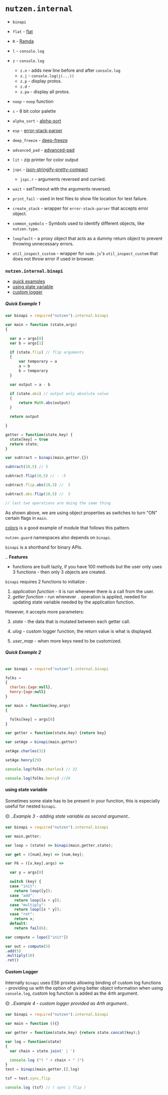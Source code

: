 # `nutzen.internal`

- `binapi`
- `flat` - [flat](https://github.com/hughsk/flat)
- `R` - [Ramda](https://github.com/ramda/ramda)
- `l` - `console.log`
- `z` - `console.log`
  - `z.n` - adds new line before and after `console.log`
  - `z.j` - `console.log(j(...))`
  - `z.p` - display protos.
  - `z.d` - 
  - `z.pa` - display all protos.


- `noop` - `noop` function
- `c` - 8 bit color palette
- `alpha_sort` - [alpha-sort](https://github.com/sindresorhus/alpha-sort)
- `esp` - [error-stack-parser](https://github.com/stacktracejs/error-stack-parser)
- `deep_freeze` - [deep-freeze](https://github.com/substack/deep-freeze)
- `advanced_pad` - [advanced-pad](https://github.com/tylerdevs/advanced-pad)
- `lit` - zip printer for color output
- `jspc` - [json-stringify-pretty-compact](https://github.com/AitoDotAI/json-stringify-pretty-compact#readme)
  - `jspc.r` - arguments reversed and curried.
- `wait` - setTimeout with the arguments reversed.
- `print_fail` - used in test files to show file location for test failure.
- `create_stack` - wrapper for `error-stack-parser` that accepts error object.
- `common_symbols` - Symbols used to identify different objects, like `nutzen.type`.
- `loopfault` - a proxy object that acts as a dummy return object to prevent throwing unnecessary errors.
- `util_inspect_custom` - wrapper for `node.js`'s `util_inspect_custom`  that does not throw error if used in browser.

### `nutzen.internal.binapi`

- [quick examples](#quick-example-2)
- [using state variable](#using-state-variable)
- [custom logger](#custom-logger)

##### *Quick Example 1*

```js
var binapi = require("nutzen").internal.binapi

var main = function (state,args)
{

  var a = args[0]
  var b = args[1]

  if (state.flip) // flip arguments
  {
      var temporary = a
      a = b
      b = temporary
  }

  var output = a - b

  if (state.abs) // output only absolute value
  {
      return Math.abs(output)
  }

  return output

}

getter = function(state,key) {
  state[key] = true
  return state;
}

var subtract = binapi(main,getter,{})

subtract(10,5) // 5

subtract.flip(10,5) // - -5

subtract.flip.abs(10,5) //  5

subtract.abs.flip(10,5) //  5

// last two operations are doing the same thing

```

As shown above, we are using object properties as switches to turn "ON" certain flags in `main`.

[colors](https://www.npmjs.com/package/colors) is a good example of module that follows this pattern.

`nutzen.guard` namespaces also depends on `binapi`.

`binapi` is a shorthand for binary APIs.

.. **Features**

 - functions are built lazily, if you have 100 methods but the user only uses 3 functions - then only 3 objects are created.

`binapi` requires 2 functions to initialize :

1. *application function* - it is run whenever there is a call from the user.
2. *getter function* - run whenever  `.` operation is appiled, needed for updating state variable needed by the application function.

However, it accepts more parameters:

3. *state* - the data that is mutated between each getter call.

4. *ulog* - custom logger function, the return value is what is displayed.

5. *user_map* - when more keys need to be customized.

##### *Quick Example 2*

```js

var binapi = require("nutzen").internal.binapi

folks =
{
  charles:{age:null},
  henry:{age:null}
}

var main = function(key,args)
{

  folks[key] = args[0]
}

var getter = function(state,key) {return key}

var setAge = binapi(main,getter)

setAge.charles(32)

setAge.henry(29)

console.log(folks.charles) // 32

console.log(folks.henry) //29

```

#### using state variable

Sometimes some state has to be present in your function, this is especially useful for nested `binapi`.

🟡 *..Example 3 - adding state variable as second argument..*

```js
var binapi = require("nutzen").internal.binapi

var main,getter;

var loop = (state) => binapi(main,getter,state);

var get = ([num],key) => [num,key];

var F6 = ([x,key],args) =>

  var y = args[0]

  switch (key) {
  case "init":
    return loop([y]);
  case "add":
    return loop([x + y]);
  case "multiply":
    return loop([x * y]);
  case "ret":
    return x;
  default:
    return fail(6);

var compute = lopo(["init"])

var out = compute(5)
.add(5)
.multiply(10)
.ret()
```

#### Custom Logger

Internally `binapi` uses ES6 proxies allowing binding of custom log functions - providing us with the option of giving better object information when using `console.log`, custom log function is added as the 4rth argument.

🟡 *..Example 4 - custom logger provided as 4rth argument..*

```js
var binapi = require("nutzen").internal.binapi

var main = function (){}

var getter = function(state,key) {return state.concat(key);}

var log = function(state)
{
  var chain = state.join(' | ')

  console.log ("( " + chain + " )")
}
test = binapi(main,getter,[],log)

tsf = test.sync.flip

console.log (tsf) // ( sync | flip )
```